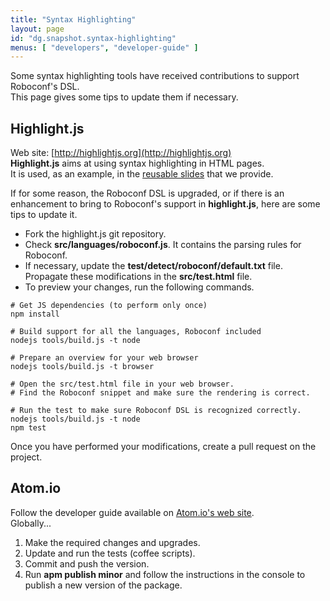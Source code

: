 ```yaml
---
title: "Syntax Highlighting"
layout: page
id: "dg.snapshot.syntax-highlighting"
menus: [ "developers", "developer-guide" ]
---
```


Some syntax highlighting tools have received contributions to support Roboconf's DSL.  
This page gives some tips to update them if necessary.


## Highlight.js

Web site: [http://highlightjs.org](http://highlightjs.org)  
**Highlight.js** aims at using syntax highlighting in HTML pages.  
It is used, as an example, in the [reusable slides](../user-guide/reusable-slides.html) that we provide.

If for some reason, the Roboconf DSL is upgraded, or if there is an enhancement to bring to Roboconf's support
in **highlight.js**, here are some tips to update it.

* Fork the highlight.js git repository.
* Check **src/languages/roboconf.js**. It contains the parsing rules for Roboconf.
* If necessary, update the **test/detect/roboconf/default.txt** file.  
Propagate these modifications in the **src/test.html** file.
* To preview your changes, run the following commands.

```properties
# Get JS dependencies (to perform only once)
npm install

# Build support for all the languages, Roboconf included
nodejs tools/build.js -t node

# Prepare an overview for your web browser
nodejs tools/build.js -t browser

# Open the src/test.html file in your web browser.
# Find the Roboconf snippet and make sure the rendering is correct.

# Run the test to make sure Roboconf DSL is recognized correctly.
nodejs tools/build.js -t node
npm test
```

Once you have performed your modifications, create a pull request on the project.


## Atom.io

Follow the developer guide available on [Atom.io's web site](https://atom.io/docs/v0.176.0/creating-a-package).  
Globally...

1. Make the required changes and upgrades.
2. Update and run the tests (coffee scripts).
3. Commit and push the version.
4. Run **apm publish minor** and follow the instructions in the console to publish a new version of the package.

